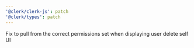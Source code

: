 ```yaml
---
'@clerk/clerk-js': patch
'@clerk/types': patch
---
```


Fix to pull from the correct permissions set when displaying user delete self UI
